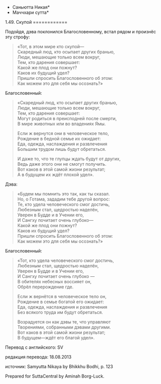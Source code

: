 * Саньютта Никая*
* Маччхари сутта*

1\.49\. Скупой
\=\=\=\=\=\=\=\=\=\=\=\=

Подойдя, дэва поклонился Благословенному, встал рядом и произнёс эту строфу:

> «Тот, в этом мире кто скупой—  
> Скаредный люд, кто осыпает других бранью,  
> Люди, мешающие только всем вокруг,  
> Тем, кто дарения совершает:  
> Какой же плод они пожнут?  
> Каков их будущий удел?  
> Пришли спросить Благословенного об этом:  
> Как можем это для себя мы осознать?»

Благословенный:

> «Скаредный люд, кто осыпает других бранью,  
> Люди, мешающие только всем вокруг,  
> Тем, кто дарения совершает:  
> Могут родиться в преисподней после смерти,  
> В мире животных или во владениях Ямы\.  
>   
> Если ж вернутся они в человеческое тело,  
> Рождение в бедной семье их ожидает:  
> Еда, одежда, наслаждения и развлечения  
> Большим трудом лишь будут обретаться\.  
>   
> И даже то, что те глупцы ждать будут от других,  
> Ведь даже этого они не смогут получить\.  
> Вот каков в этой самой жизни результат;  
> А в будущем их ждёт плохой удел»\.

Дэва:

> «Будем мы помнить это так, как ты сказал\.  
> Но, о Готама, зададим тебе другой вопрос:  
> Те, кто удела человеческого смог достичь,  
> Любезным стал, щедростью наделён,  
> Уверен в Будде и в Учении его,  
> И Сангху почитает очень глубоко—  
> Какой же плод они пожнут?  
> Каков их будущий удел?  
> Пришли спросить Благословенного об этом:  
> Как можем это для себя мы осознать?»

Благословенный:

> «Тот, кто удела человеческого смог достичь,  
> Любезным стал, щедростью наделён,  
> Уверен в Будде и в Учении его,  
> И Сангху почитает очень глубоко —  
> В обителях небесных воссияет он,  
> Обрёл перерождение где\.  
>   
> Если ж вернётся в человеческое тело он,  
> Рождение в семье богатой его ожидает:  
> Еда, одежда, наслаждения и развлечения  
> Без всякого труда им будут обретаться\.  
>   
> Возрадуется он как дэвы те, что управляют  
> Творениями, собранными дэвами другими\.  
> Вот каков в этой самой жизни результат;  
> В будущем—ждёт его благой удел»\.

Перевод с английского: SV

редакция перевода: 18\.08\.2013

источник: Samyutta Nikaya by Bhikkhu Bodhi, p\. 123

Prepared for SuttaCentral by Aminah Borg\-Luck\.